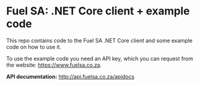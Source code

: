 # Fuel SA: .NET Core client + example code
This repo contains code to the Fuel SA .NET Core client and some example code on how to use it.

To use the example code you need an API key, which you can request from the website: https://www.fuelsa.co.za.

**API documentation:** http://api.fuelsa.co.za/apidocs